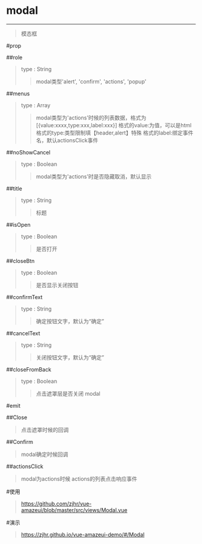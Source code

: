 # modal
---
>模态框

#prop

##role
>type : String
>>modal类型'alert', 'confirm', 'actions', 'popup'

##menus
>type : Array
>>modal类型为'actions'时候的列表数据，格式为[{value:xxxx,type:xxx,label:xxx}]
>>格式的value:为值，可以是html
>>格式的type:类型限制填【header,alert】特殊
>>格式的label:绑定事件名，默认actionsClick事件

##noShowCancel
>type : Boolean
>>modal类型为'actions'时是否隐藏取消，默认显示

##title
>type : String
>>标题

##isOpen
>type : Boolean
>>是否打开

##closeBtn
>type : Boolean
>>是否显示关闭按钮

##confirmText
>type : String
>>确定按钮文字，默认为“确定”

##cancelText
>type : String
>>关闭按钮文字，默认为“确定”

##closeFromBack
>type : Boolean
>>点击遮罩层是否关闭 modal

#emit

##Close
>点击遮罩时候的回调

##Confirm
>modal确定时候回调

##actionsClick
>modal为actions时候 actions的列表点击响应事件

#使用
><a>https://github.com/zjhr/vue-amazeui/blob/master/src/views/Modal.vue</a>

#演示
><a>https://zjhr.github.io/vue-amazeui-demo/#/Modal</a>
